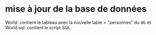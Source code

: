 # mise à jour de la base de données
World: contient le tableau avec la nouvelle table = "personnes" du db
et World.sql: contient le script SQL

